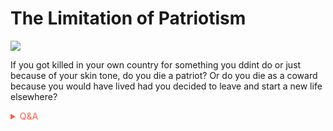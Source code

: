 # The Limitation of Patriotism

![](https://art.pixilart.com/4a821f84474087e.gif)

If you got killed in your own country for something you ddint do or just because of your skin tone, do you die a patriot? Or do you die as a coward because you would have lived had you decided to leave and start a new life elsewhere?

<!-- Prince Kaizen Namwali -->

<span style='color:#ff5d46;'>

<details markdown='1'><summary>Q&A</summary>


</details>

</span>
